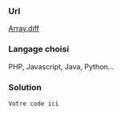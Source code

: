 ### Url
[Array.diff](https://www.codewars.com/kata/523f5d21c841566fde000009)
### Langage choisi
PHP, Javascript, Java, Python...

### Solution
```
Votre code ici
```
